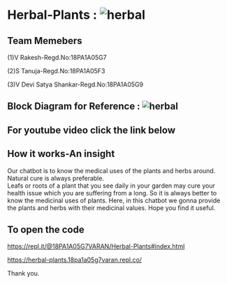# Herbal-Plants : ![herbal](https://user-images.githubusercontent.com/70839434/97202789-12c2d580-17da-11eb-9e12-54e4005ffcb2.jpeg)


## Team Memebers
(1)V Rakesh-Regd.No:18PA1A05G7

(2)S Tanuja-Regd.No:18PA1A05F3

(3)V Devi Satya Shankar-Regd.No:18PA1A05G9

## Block Diagram for Reference : ![herbal](https://user-images.githubusercontent.com/70839434/97203148-751bd600-17da-11eb-81ec-4fc842ba1d32.png)



## For youtube video click the link below



## How it works-An insight
Our chatbot is to  know the medical uses of the plants and herbs around.
Natural cure is always preferable.  
Leafs or roots of a plant that you see daily in your garden may cure your health issue which you are suffering from a long. 
So it is always better to know the medicinal uses of plants. 
Here, in this chatbot we gonna provide the plants and herbs with their medicinal values. 
Hope you find it useful.

## To open the code
https://repl.it/@18PA1A05G7VARAN/Herbal-Plants#index.html

https://herbal-plants.18pa1a05g7varan.repl.co/



Thank you.
